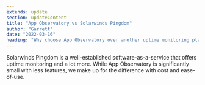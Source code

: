 ```yaml
---
extends: update
section: updateContent
title: "App Observatory vs Solarwinds Pingdom"
author: "Garrett"
date: "2022-03-16"
heading: "Why choose App Observatory over another uptime monitoring platform like Solarwinds Pingdom?"
---
```


Solarwinds Pingdom is a well-established software-as-a-service that offers uptime monitoring and a lot more. 
While App Observatory is significantly small with less features, we make up for the difference with cost and 
ease-of-use. 
